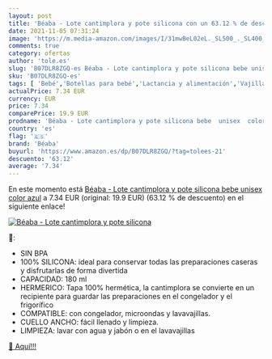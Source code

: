 ```yaml
---
layout: post
title: 'Béaba - Lote cantimplora y pote silicona con un 63.12 % de descuento'
date: 2021-11-05 07:31:24
image: 'https://m.media-amazon.com/images/I/31mwBeL02eL._SL500_._SL400_.jpg'
comments: true
category: ofertas
author: 'tole.es'
slug: 'B07DLR8ZGQ-es Béaba - Lote cantimplora y pote silicona bebe unisex color...'
sku: 'B07DLR8ZGQ-es'
tags: [ 'Bebé','Botellas para bebé','Lactancia y alimentación','Vajilla y cubiertos','bebe','béaba', ]
actualPrice: 7.34 EUR
currency: EUR
price: 7.34
comparePrice: 19.9 EUR
prodname: 'Béaba - Lote cantimplora y pote silicona bebe  unisex  color azul'
country: 'es'
flag: '🇪🇸'
brand: 'Béaba'
buyurl: 'https://www.amazon.es/dp/B07DLR8ZGQ/?tag=tolees-21'
descuento: '63.12'
average: '7.34'
---
```


En este momento está [Béaba - Lote cantimplora y pote silicona bebe  unisex  color azul](https://www.amazon.es/dp/B07DLR8ZGQ/?tag=tolees-21) a 7.34 EUR (original: 19.9 EUR) (63.12 %  de descuento) en el siguiente enlace!

[![Béaba - Lote cantimplora y pote silicona](https://m.media-amazon.com/images/I/31mwBeL02eL._SL500_._SL400_.jpg)](https://www.amazon.es/dp/B07DLR8ZGQ/?tag=tolees-21)

🔎:

- SIN BPA
- 100% SILICONA: ideal para conservar todas las preparaciones caseras y disfrutarlas de forma divertida
- CAPACIDAD: 180 ml
- HERMERICO: Tapa 100% hermética, la cantimplora se convierte en un recipiente para guardar las preparaciones en el congelador y el frigorífico
- COMPATIBLE: con congelador, microondas y lavavajillas.
- CUELLO ANCHO: fácil llenado y limpieza.
- LIMPIEZA: lavar con agua y jabón o en el lavavajillas

[🛒 Aquí!!!](https://www.amazon.es/dp/B07DLR8ZGQ/?tag=tolees-21)
